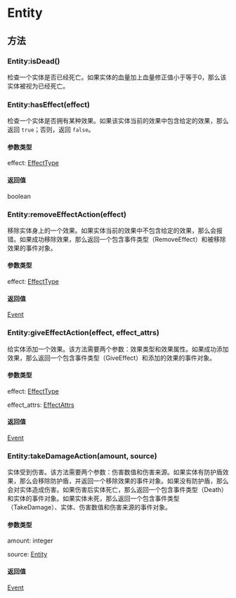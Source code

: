 # Entity

## 方法

### Entity:isDead()
检查一个实体是否已经死亡。如果实体的血量加上血量修正值小于等于0，那么该实体被视为已经死亡。

### Entity:hasEffect(effect)
检查一个实体是否拥有某种效果。如果该实体当前的效果中包含给定的效果，那么返回 `true`；否则，返回 `false`。

#### 参数类型

effect: [EffectType](../effect/effect_type.md)

#### 返回值

boolean

### Entity:removeEffectAction(effect)
移除实体身上的一个效果。如果实体当前的效果中不包含给定的效果，那么会报错。如果成功移除效果，那么返回一个包含事件类型（RemoveEffect）和被移除效果的事件对象。

#### 参数类型

effect: [EffectType](../effect/effect_type.md)

#### 返回值

[Event](./event.md#event)

### Entity:giveEffectAction(effect, effect_attrs)
给实体添加一个效果。该方法需要两个参数：效果类型和效果属性。如果成功添加效果，那么返回一个包含事件类型（GiveEffect）和添加的效果的事件对象。

#### 参数类型

effect: [EffectType](../effect/effect_type.md)

effect_attrs: [EffectAttrs](../effect/effect_attrs.md)

#### 返回值

[Event](./event.md#event)

### Entity:takeDamageAction(amount, source)
实体受到伤害。该方法需要两个参数：伤害数值和伤害来源。如果实体有防护盾效果，那么会移除防护盾，并返回一个移除效果的事件对象。如果没有防护盾，那么会对实体造成伤害。如果伤害后实体死亡，那么返回一个包含事件类型（Death）和实体的事件对象。如果实体未死，那么返回一个包含事件类型（TakeDamage）、实体、伤害数值和伤害来源的事件对象。

#### 参数类型

amount: integer

source: [Entity](#entity)

#### 返回值

[Event](./event.md#event)
